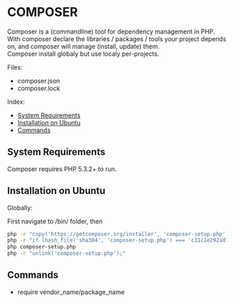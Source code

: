# COMPOSER

Composer is a (commandline) tool for dependency management in PHP. With composer declare the libraries / packages / tools
 your project depends on, and composer will manage (install, update) them.  
Composer install globaly but use localy per-projects.

Files:

* composer.json
* composer.lock

Index:

* [System Requirements](#system-requirements)
* [Installation on Ubuntu](#installation-on-ubuntu)
* [Commands](#commands)

## System Requirements

Composer requires PHP 5.3.2+ to run.

## Installation on Ubuntu

Globally:

First navigate to /bin/ folder, then

```bash
php -r "copy('https://getcomposer.org/installer', 'composer-setup.php');"
php -r "if (hash_file('sha384', 'composer-setup.php') === 'c31c1e292ad7be5f49291169c0ac8f683499edddcfd4e42232982d0fd193004208a58ff6f353fde0012d35fdd72bc394') { echo 'Installer verified'; } else { echo 'Installer corrupt'; unlink('composer-setup.php'); } echo PHP_EOL;"
php composer-setup.php
php -r "unlink('composer-setup.php');"
```

## Commands

* require vendor_name/package_name
